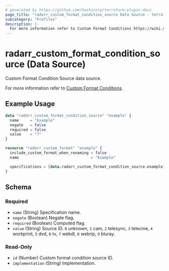 ```yaml
---
# generated by https://github.com/hashicorp/terraform-plugin-docs
page_title: "radarr_custom_format_condition_source Data Source - terraform-provider-radarr"
subcategory: "Profiles"
description: |-
  For more information refer to Custom Format Conditions https://wiki.servarr.com/radarr/settings#conditions.
---
```


# radarr_custom_format_condition_source (Data Source)

<!-- subcategory:Profiles --> Custom Format Condition Source data source.
For more information refer to [Custom Format Conditions](https://wiki.servarr.com/radarr/settings#conditions).

## Example Usage

```terraform
data "radarr_custom_format_condition_source" "example" {
  name     = "Example"
  negate   = false
  required = false
  value    = "7"
}

resource "radarr_custom_format" "example" {
  include_custom_format_when_renaming = false
  name                                = "Example"

  specifications = [data.radarr_custom_format_condition_source.example]
}
```

<!-- schema generated by tfplugindocs -->
## Schema

### Required

- `name` (String) Specification name.
- `negate` (Boolean) Negate flag.
- `required` (Boolean) Computed flag.
- `value` (String) Source ID. `0` unknown, `1` cam, `2` telesync, `3` telecine, `4` workprint, `5` dvd, `6` tv, `7` webdl, `8` webrip, `9` bluray.

### Read-Only

- `id` (Number) Custom format condition source ID.
- `implementation` (String) Implementation.
